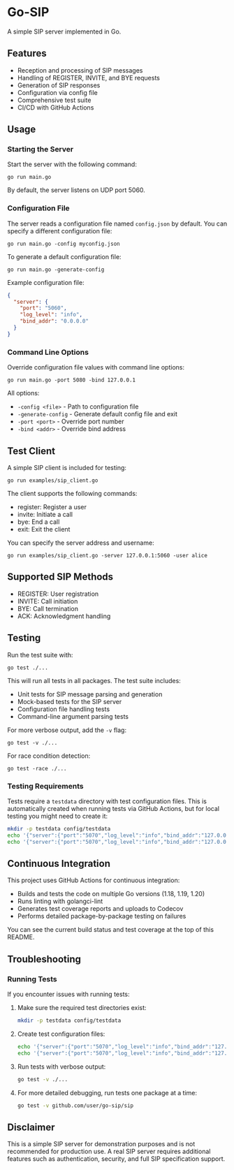 # Go-SIP

A simple SIP server implemented in Go.

## Features

- Reception and processing of SIP messages
- Handling of REGISTER, INVITE, and BYE requests
- Generation of SIP responses
- Configuration via config file
- Comprehensive test suite
- CI/CD with GitHub Actions

## Usage

### Starting the Server

Start the server with the following command:

```
go run main.go
```

By default, the server listens on UDP port 5060.

### Configuration File

The server reads a configuration file named `config.json` by default. You can specify a different configuration file:

```
go run main.go -config myconfig.json
```

To generate a default configuration file:

```
go run main.go -generate-config
```

Example configuration file:

```json
{
  "server": {
    "port": "5060",
    "log_level": "info",
    "bind_addr": "0.0.0.0"
  }
}
```

### Command Line Options

Override configuration file values with command line options:

```
go run main.go -port 5080 -bind 127.0.0.1
```

All options:

- `-config <file>` - Path to configuration file
- `-generate-config` - Generate default config file and exit
- `-port <port>` - Override port number
- `-bind <addr>` - Override bind address

## Test Client

A simple SIP client is included for testing:

```
go run examples/sip_client.go
```

The client supports the following commands:

- register: Register a user
- invite: Initiate a call
- bye: End a call
- exit: Exit the client

You can specify the server address and username:

```
go run examples/sip_client.go -server 127.0.0.1:5060 -user alice
```

## Supported SIP Methods

- REGISTER: User registration
- INVITE: Call initiation
- BYE: Call termination
- ACK: Acknowledgment handling

## Testing

Run the test suite with:

```
go test ./...
```

This will run all tests in all packages. The test suite includes:

- Unit tests for SIP message parsing and generation
- Mock-based tests for the SIP server
- Configuration file handling tests
- Command-line argument parsing tests

For more verbose output, add the `-v` flag:

```
go test -v ./...
```

For race condition detection:

```
go test -race ./...
```

### Testing Requirements

Tests require a `testdata` directory with test configuration files. This is automatically created when running tests via GitHub Actions, but for local testing you might need to create it:

```bash
mkdir -p testdata config/testdata
echo '{"server":{"port":"5070","log_level":"info","bind_addr":"127.0.0.1"}}' > testdata/test_config.json
echo '{"server":{"port":"5070","log_level":"info","bind_addr":"127.0.0.1"}}' > config/testdata/test_config.json
```

## Continuous Integration

This project uses GitHub Actions for continuous integration:

- Builds and tests the code on multiple Go versions (1.18, 1.19, 1.20)
- Runs linting with golangci-lint
- Generates test coverage reports and uploads to Codecov
- Performs detailed package-by-package testing on failures

You can see the current build status and test coverage at the top of this README.

## Troubleshooting

### Running Tests

If you encounter issues with running tests:

1. Make sure the required test directories exist:

   ```bash
   mkdir -p testdata config/testdata
   ```

2. Create test configuration files:

   ```bash
   echo '{"server":{"port":"5070","log_level":"info","bind_addr":"127.0.0.1"}}' > testdata/test_config.json
   echo '{"server":{"port":"5070","log_level":"info","bind_addr":"127.0.0.1"}}' > config/testdata/test_config.json
   ```

3. Run tests with verbose output:

   ```bash
   go test -v ./...
   ```

4. For more detailed debugging, run tests one package at a time:
   ```bash
   go test -v github.com/user/go-sip/sip
   ```

## Disclaimer

This is a simple SIP server for demonstration purposes and is not recommended for production use. A real SIP server requires additional features such as authentication, security, and full SIP specification support.
